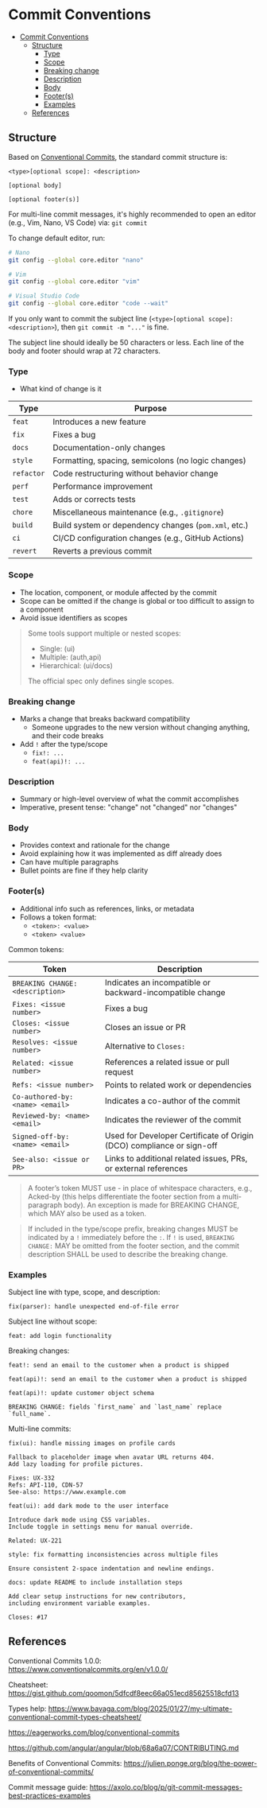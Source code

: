 # Commit Conventions

<!-- TOC -->
* [Commit Conventions](#commit-conventions)
    * [Structure](#structure)
        * [Type](#type)
        * [Scope](#scope)
        * [Breaking change](#breaking-change)
        * [Description](#description)
        * [Body](#body)
        * [Footer(s)](#footer--s-)
        * [Examples](#examples)
    * [References](#references)
<!-- TOC -->

## Structure

Based on [Conventional Commits](https://www.conventionalcommits.org/en/v1.0.0/),
the standard commit structure is:

```
<type>[optional scope]: <description>

[optional body]

[optional footer(s)]
```

For multi-line commit messages, it's highly recommended to open an editor  
(e.g., Vim, Nano, VS Code) via: `git commit`

To change default editor, run:

```bash
# Nano 
git config --global core.editor "nano"

# Vim
git config --global core.editor "vim"

# Visual Studio Code
git config --global core.editor "code --wait"
```

If you only want to commit the subject line (`<type>[optional scope]: <description>`),
then `git commit -m "..."` is fine.

The subject line should ideally be 50 characters or less.
Each line of the body and footer should wrap at 72 characters.

### Type

- What kind of change is it

| Type       | Purpose                                              |
|------------|------------------------------------------------------|
| `feat`     | Introduces a new feature                             |
| `fix`      | Fixes a bug                                          |
| `docs`     | Documentation-only changes                           |
| `style`    | Formatting, spacing, semicolons (no logic changes)   |
| `refactor` | Code restructuring without behavior change           |
| `perf`     | Performance improvement                              |
| `test`     | Adds or corrects tests                               |
| `chore`    | Miscellaneous maintenance (e.g., `.gitignore`)       |
| `build`    | Build system or dependency changes (`pom.xml`, etc.) |
| `ci`       | CI/CD configuration changes (e.g., GitHub Actions)   |
| `revert`   | Reverts a previous commit                            |

### Scope

- The location, component, or module affected by the commit
- Scope can be omitted if the change is global or too difficult to assign to a component
- Avoid issue identifiers as scopes

> Some tools support multiple or nested scopes:
> - Single: (ui)
> - Multiple: (auth,api)
> - Hierarchical: (ui/docs)
>
> The official spec only defines single scopes.

### Breaking change

- Marks a change that breaks backward compatibility
    - Someone upgrades to the new version without changing anything, and their code breaks
- Add `!` after the type/scope
    - `fix!: ...`
    - `feat(api)!: ...`

### Description

- Summary or high-level overview of what the commit accomplishes
- Imperative, present tense: "change" not "changed" nor "changes"

### Body

- Provides context and rationale for the change
- Avoid explaining how it was implemented as diff already does
- Can have multiple paragraphs
- Bullet points are fine if they help clarity

### Footer(s)

- Additional info such as references, links, or metadata
- Follows a token format:
    - `<token>: <value>`
    - `<token> <value>`

Common tokens:

| Token                            | Description                                                           |
|----------------------------------|-----------------------------------------------------------------------|
| `BREAKING CHANGE: <description>` | Indicates an incompatible or backward-incompatible change             |
| `Fixes: <issue number>`          | Fixes a bug                                                           |
| `Closes: <issue number>`         | Closes an issue or PR                                                 |
| `Resolves: <issue number>`       | Alternative to `Closes:`                                              |
| `Related: <issue number>`        | References a related issue or pull request                            |
| `Refs: <issue number>`           | Points to related work or dependencies                                |
| `Co-authored-by: <name> <email>` | Indicates a co-author of the commit                                   |
| `Reviewed-by: <name> <email>`    | Indicates the reviewer of the commit                                  |
| `Signed-off-by: <name> <email>`  | Used for Developer Certificate of Origin (DCO) compliance or sign-off |
| `See-also: <issue or PR>`        | Links to additional related issues, PRs, or external references       |

> A footer’s token MUST use - in place of whitespace characters,
> e.g., Acked-by (this helps differentiate the footer section from a multi-paragraph body).
> An exception is made for BREAKING CHANGE, which MAY also be used as a token.

> If included in the type/scope prefix, breaking changes MUST be indicated by a `!` immediately before the `:`.
> If `!` is used, `BREAKING CHANGE:` MAY be omitted from the footer section, and the commit description
> SHALL be used to describe the breaking change.

### Examples

Subject line with type, scope, and description:

```
fix(parser): handle unexpected end-of-file error
```

Subject line without scope:

```text
feat: add login functionality
```

Breaking changes:

```
feat!: send an email to the customer when a product is shipped
```

```
feat(api)!: send an email to the customer when a product is shipped
```

```
feat(api)!: update customer object schema

BREAKING CHANGE: fields `first_name` and `last_name` replace `full_name`.
```

Multi-line commits:

```text
fix(ui): handle missing images on profile cards

Fallback to placeholder image when avatar URL returns 404.
Add lazy loading for profile pictures.

Fixes: UX-332
Refs: API-110, CDN-57
See-also: https://www.example.com
```

```
feat(ui): add dark mode to the user interface

Introduce dark mode using CSS variables.
Include toggle in settings menu for manual override.

Related: UX-221
```

```text
style: fix formatting inconsistencies across multiple files

Ensure consistent 2-space indentation and newline endings.
```

```text
docs: update README to include installation steps

Add clear setup instructions for new contributors,
including environment variable examples.

Closes: #17
```

## References

Conventional Commits 1.0.0: https://www.conventionalcommits.org/en/v1.0.0/

Cheatsheet: https://gist.github.com/qoomon/5dfcdf8eec66a051ecd85625518cfd13

Types help: https://www.bavaga.com/blog/2025/01/27/my-ultimate-conventional-commit-types-cheatsheet/

https://eagerworks.com/blog/conventional-commits

https://github.com/angular/angular/blob/68a6a07/CONTRIBUTING.md

Benefits of Conventional Commits: https://julien.ponge.org/blog/the-power-of-conventional-commits/

Commit message guide: https://axolo.co/blog/p/git-commit-messages-best-practices-examples